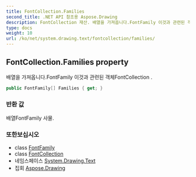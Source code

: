 ```yaml
---
title: FontCollection.Families
second_title: .NET API 참조용 Aspose.Drawing
description: FontCollection 재산. 배열을 가져옵니다.FontFamily 이것과 관련된 객체FontCollection .
type: docs
weight: 10
url: /ko/net/system.drawing.text/fontcollection/families/
---
```

## FontCollection.Families property

배열을 가져옵니다.FontFamily 이것과 관련된 객체FontCollection .

```csharp
public FontFamily[] Families { get; }
```

### 반환 값

배열FontFamily 사물.

### 또한보십시오

* class [FontFamily](../../../system.drawing/fontfamily/)
* class [FontCollection](../)
* 네임스페이스 [System.Drawing.Text](../../fontcollection/)
* 집회 [Aspose.Drawing](../../../)


